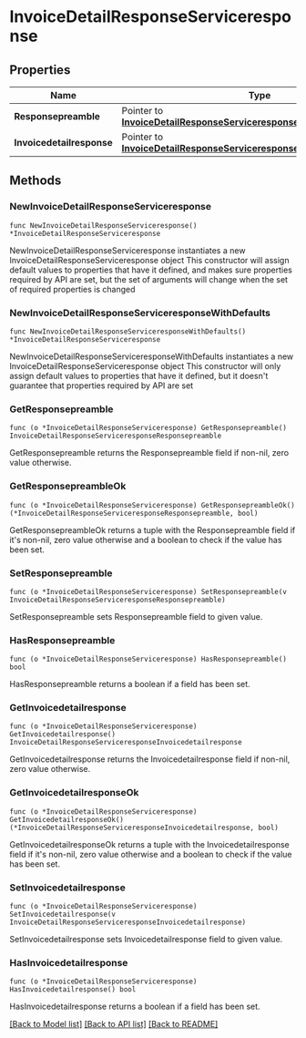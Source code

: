 # InvoiceDetailResponseServiceresponse

## Properties

Name | Type | Description | Notes
------------ | ------------- | ------------- | -------------
**Responsepreamble** | Pointer to [**InvoiceDetailResponseServiceresponseResponsepreamble**](InvoiceDetailResponseServiceresponseResponsepreamble.md) |  | [optional] 
**Invoicedetailresponse** | Pointer to [**InvoiceDetailResponseServiceresponseInvoicedetailresponse**](InvoiceDetailResponseServiceresponseInvoicedetailresponse.md) |  | [optional] 

## Methods

### NewInvoiceDetailResponseServiceresponse

`func NewInvoiceDetailResponseServiceresponse() *InvoiceDetailResponseServiceresponse`

NewInvoiceDetailResponseServiceresponse instantiates a new InvoiceDetailResponseServiceresponse object
This constructor will assign default values to properties that have it defined,
and makes sure properties required by API are set, but the set of arguments
will change when the set of required properties is changed

### NewInvoiceDetailResponseServiceresponseWithDefaults

`func NewInvoiceDetailResponseServiceresponseWithDefaults() *InvoiceDetailResponseServiceresponse`

NewInvoiceDetailResponseServiceresponseWithDefaults instantiates a new InvoiceDetailResponseServiceresponse object
This constructor will only assign default values to properties that have it defined,
but it doesn't guarantee that properties required by API are set

### GetResponsepreamble

`func (o *InvoiceDetailResponseServiceresponse) GetResponsepreamble() InvoiceDetailResponseServiceresponseResponsepreamble`

GetResponsepreamble returns the Responsepreamble field if non-nil, zero value otherwise.

### GetResponsepreambleOk

`func (o *InvoiceDetailResponseServiceresponse) GetResponsepreambleOk() (*InvoiceDetailResponseServiceresponseResponsepreamble, bool)`

GetResponsepreambleOk returns a tuple with the Responsepreamble field if it's non-nil, zero value otherwise
and a boolean to check if the value has been set.

### SetResponsepreamble

`func (o *InvoiceDetailResponseServiceresponse) SetResponsepreamble(v InvoiceDetailResponseServiceresponseResponsepreamble)`

SetResponsepreamble sets Responsepreamble field to given value.

### HasResponsepreamble

`func (o *InvoiceDetailResponseServiceresponse) HasResponsepreamble() bool`

HasResponsepreamble returns a boolean if a field has been set.

### GetInvoicedetailresponse

`func (o *InvoiceDetailResponseServiceresponse) GetInvoicedetailresponse() InvoiceDetailResponseServiceresponseInvoicedetailresponse`

GetInvoicedetailresponse returns the Invoicedetailresponse field if non-nil, zero value otherwise.

### GetInvoicedetailresponseOk

`func (o *InvoiceDetailResponseServiceresponse) GetInvoicedetailresponseOk() (*InvoiceDetailResponseServiceresponseInvoicedetailresponse, bool)`

GetInvoicedetailresponseOk returns a tuple with the Invoicedetailresponse field if it's non-nil, zero value otherwise
and a boolean to check if the value has been set.

### SetInvoicedetailresponse

`func (o *InvoiceDetailResponseServiceresponse) SetInvoicedetailresponse(v InvoiceDetailResponseServiceresponseInvoicedetailresponse)`

SetInvoicedetailresponse sets Invoicedetailresponse field to given value.

### HasInvoicedetailresponse

`func (o *InvoiceDetailResponseServiceresponse) HasInvoicedetailresponse() bool`

HasInvoicedetailresponse returns a boolean if a field has been set.


[[Back to Model list]](../README.md#documentation-for-models) [[Back to API list]](../README.md#documentation-for-api-endpoints) [[Back to README]](../README.md)


